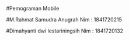 #Pemograman Mobile

#M.Rahmat Samudra Anugrah    		Nim : 1841720215

#Dimahyanti dwi lestariningsih   	Nim : 1841720132
